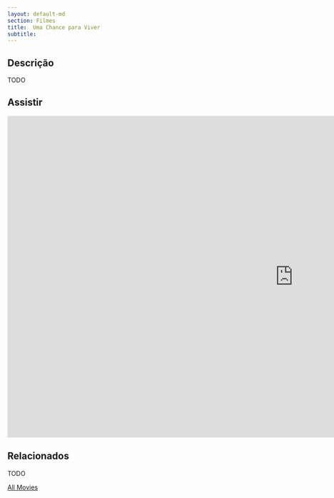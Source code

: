 ```yaml
---
layout: default-md
section: Filmes
title:  Uma Chance para Viver
subtitle: 
---
```


## Descrição
TODO

## Assistir
<iframe width="1280" height="720" src="https://www.youtube.com/embed/ocfEnZOQFtI?list=PLSbZ19Z_tDZexN7LmtMlAODyfAS8yqaey" frameborder="0" allow="accelerometer; autoplay; encrypted-media; gyroscope; picture-in-picture" allowfullscreen></iframe>

## Relacionados
TODO


<a href="/movies" class="button">All Movies</a>